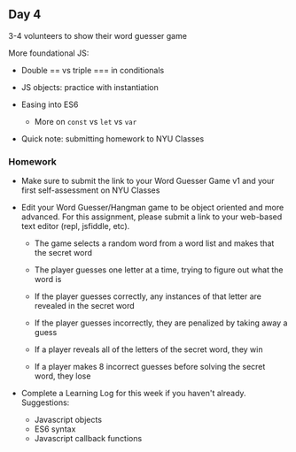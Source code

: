 ## Day 4

3-4 volunteers to show their word guesser game

More foundational JS:
* Double == vs triple === in conditionals

* JS objects: practice with instantiation 

* Easing into ES6
  * More on ```const``` vs ```let``` vs ```var```
  
* Quick note: submitting homework to NYU Classes
  
### Homework

* Make sure to submit the link to your Word Guesser Game v1 and your first self-assessment on NYU Classes

* Edit your Word Guesser/Hangman game to be object oriented and more advanced. For this assignment, please submit a link to your web-based text editor (repl, jsfiddle, etc).
  
  * The game selects a random word from a word list and makes that the secret word
  
  * The player guesses one letter at a time, trying to figure out what the word is
  
  * If the player guesses correctly, any instances of that letter are revealed in the secret word
  
  * If the player guesses incorrectly, they are penalized by taking away a guess
  
  * If a player reveals all of the letters of the secret word, they win
  
  * If a player makes 8 incorrect guesses before solving the secret word, they lose

* Complete a Learning Log for this week if you haven't already. Suggestions:
  * Javascript objects
  * ES6 syntax
  * Javascript callback functions
